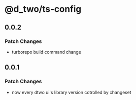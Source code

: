# @d_two/ts-config

## 0.0.2

### Patch Changes

- turborepo build command change

## 0.0.1

### Patch Changes

- now every dtwo ui's library version cotrolled by changeset
